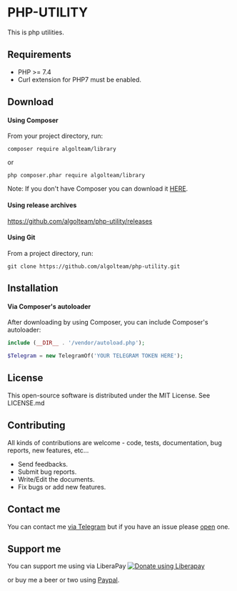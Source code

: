 # PHP-UTILITY

This is php utilities.

Requirements
---------

* PHP >= 7.4
* Curl extension for PHP7 must be enabled.

Download
---------

#### Using Composer

From your project directory, run:
```
composer require algolteam/library
```
or
```
php composer.phar require algolteam/library
```
Note: If you don't have Composer you can download it [HERE](https://getcomposer.org/download/).

#### Using release archives

https://github.com/algolteam/php-utility/releases

#### Using Git

From a project directory, run:
```
git clone https://github.com/algolteam/php-utility.git
```

Installation
---------

#### Via Composer's autoloader

After downloading by using Composer, you can include Composer's autoloader:
```php
include (__DIR__ . '/vendor/autoload.php');

$Telegram = new TelegramOf('YOUR TELEGRAM TOKEN HERE');
```
License
------------

This open-source software is distributed under the MIT License. See LICENSE.md

Contributing
------------

All kinds of contributions are welcome - code, tests, documentation, bug reports, new features, etc...

* Send feedbacks.
* Submit bug reports.
* Write/Edit the documents.
* Fix bugs or add new features.

Contact me
------------

You can contact me [via Telegram](https://telegram.me/algolteam) but if you have an issue please [open](https://github.com/algolteam) one.

Support me
------------

You can support me using via LiberaPay [![Donate using Liberapay](https://liberapay.com/assets/widgets/donate.svg)](https://liberapay.com/algolteam/donate)

or buy me a beer or two using [Paypal](https://paypal.me/algolteam).